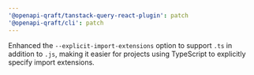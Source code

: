 ```yaml
---
'@openapi-qraft/tanstack-query-react-plugin': patch
'@openapi-qraft/cli': patch
---
```


Enhanced the `--explicit-import-extensions` option to support `.ts` in addition to `.js`, making it easier for projects using TypeScript to explicitly specify import extensions.
